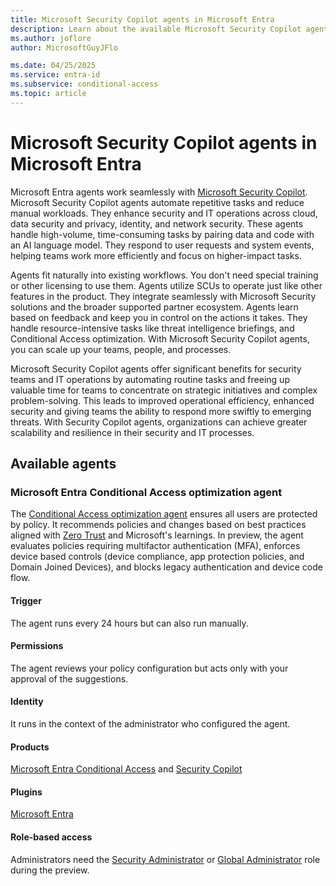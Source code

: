 ```yaml
---
title: Microsoft Security Copilot agents in Microsoft Entra
description: Learn about the available Microsoft Security Copilot agents in Microsoft Entra.
ms.author: joflore
author: MicrosoftGuyJFlo

ms.date: 04/25/2025
ms.service: entra-id
ms.subservice: conditional-access
ms.topic: article
---
```

# Microsoft Security Copilot agents in Microsoft Entra

Microsoft Entra agents work seamlessly with [Microsoft Security Copilot](/copilot/security/microsoft-security-copilot). Microsoft Security Copilot agents automate repetitive tasks and reduce manual workloads. They enhance security and IT operations across cloud, data security and privacy, identity, and network security. These agents handle high-volume, time-consuming tasks by pairing data and code with an AI language model. They respond to user requests and system events, helping teams work more efficiently and focus on higher-impact tasks.

Agents fit naturally into existing workflows. You don't need special training or other licensing to use them. Agents utilize SCUs to operate just like other features in the product. They integrate seamlessly with Microsoft Security solutions and the broader supported partner ecosystem. Agents learn based on feedback and keep you in control on the actions it takes. They handle resource-intensive tasks like threat intelligence briefings, and Conditional Access optimization. With Microsoft Security Copilot agents, you can scale up your teams, people, and processes.

Microsoft Security Copilot agents offer significant benefits for security teams and IT operations by automating routine tasks and freeing up valuable time for teams to concentrate on strategic initiatives and complex problem-solving. This leads to improved operational efficiency, enhanced security and giving teams the ability to respond more swiftly to emerging threats. With Security Copilot agents, organizations can achieve greater scalability and resilience in their security and IT processes.

## Available agents

### Microsoft Entra Conditional Access optimization agent

The [Conditional Access optimization agent](../identity/conditional-access/agent-optimization.md) ensures all users are protected by policy. It recommends policies and changes based on best practices aligned with [Zero Trust](/security/zero-trust/deploy/identity) and Microsoft's learnings. In preview, the agent evaluates policies requiring multifactor authentication (MFA), enforces device based controls (device compliance, app protection policies, and Domain Joined Devices), and blocks legacy authentication and device code flow.

#### Trigger​

The agent runs every 24 hours but can also run manually. 

#### Permissions​

The agent reviews your policy configuration but acts only with your approval of the suggestions.

#### Identity​

It runs in the context of the administrator who configured the agent.

#### Products​

[Microsoft Entra Conditional Access](/entra/identity/conditional-access/) and [Security Copilot](/copilot/security/microsoft-security-copilot)

#### Plugins​

[Microsoft Entra](/entra/fundamentals/copilot-security-entra)

#### Role-based access ​

Administrators need the [Security Administrator](../identity/role-based-access-control/permissions-reference.md#security-administrator) or [Global Administrator](../identity/role-based-access-control/permissions-reference.md#global-administrator) role during the preview.
